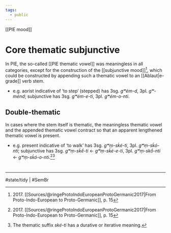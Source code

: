 ```yaml
---
tags:
  - public
---
```

[[PIE mood]]
# Core thematic subjunctive
In PIE, the so-called [[PIE thematic vowel]] was meaningless in all categories,
except for the construction of the [[subjunctive mood]][^201715],
which could be constructed by appending such a thematic vowel to an [[Ablaut|e-grade]] verb stem.

- e.g. aorist indicative of ‘to step‘ (stepped) has 3sg. <em class="recon">gʷém-d</em>, 3pl. <em class='recon'>gʷ-ménd</em>;
  subjunctive has 3sg. <em class='recon'>gʷém-e-ti</em>, 3pl. <em class='recon'>gʷém-o-nti</em>.

## Double-thematic
In cases where the stem itself is thematic,
the meaningless thematic vowel and the appended thematic vowel contract
so that an apparent lengthened thematic vowel is present.

- e.g. present indicative of ‘to walk’ has 3sg. <em class='recon'>gʷṃ-sḱé-ti</em>, 3pl. <em class='recon'>gʷṃ-sḱó-nti</em>;
  subjunctive has 3sg. <em class='recon'>gʷṃ-sḱḗ-ti</em> ← <em class='recon'>gʷṃ-sḱé-e-ti</em>, 3pl. <em class='recon'>gʷṃ-skṓ-nti</em> ← <em class='recon'>gʷṃ-sḱó-o-nti</em>.[^201715][^sk]

[^201715]: 2017\. [[Sources/@ringeProtoIndoEuropeanProtoGermanic2017|From Proto-Indo-European to Proto-Germanic]], p. 15
[^sk]: The thematic suffix <em class='recon'>ské-ti</em> has a durative or iterative meaning.

#
---
#state/tidy | #SemBr
